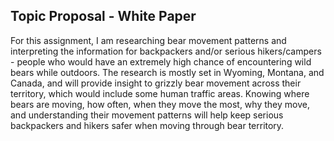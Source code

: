 ## Topic Proposal - White Paper

For this assignment, I am researching bear movement patterns and interpreting the information for backpackers and/or serious hikers/campers - people who would have an extremely high chance of encountering wild bears while outdoors. The research is mostly set in Wyoming, Montana, and Canada, and will provide insight to grizzly bear movement across their territory, which would include some human traffic areas. Knowing where bears are moving, how often, when they move the most, why they move, and understanding their movement patterns will help keep serious backpackers and hikers safer when moving through bear territory. 

